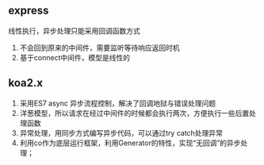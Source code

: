 ## express 
线性执行，异步处理只能采用回调函数方式
1. 不会回到原来的中间件，需要监听等待响应返回时机
2. 基于connect中间件，模型是线性的

## koa2.x
1. 采用ES7 async 异步流程控制，解决了回调地狱与错误处理问题
2. 洋葱模型，所以请求在经过中间件的时候都会执行两次，方便执行一些后置处理函数
3. 异常处理，用同步方式编写异步代码，可以通过try catch处理异常
4. 利用co作为底层运行框架，利用Generator的特性，实现“无回调”的异步处理；